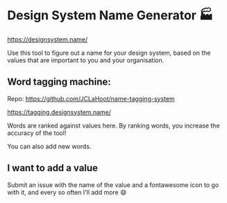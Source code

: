 # Design System Name Generator 🏭
https://designsystem.name/

Use this tool to figure out a name for your design system, based on the values that are important to you and your organisation.

## Word tagging machine:
Repo: https://github.com/JCLaHoot/name-tagging-system

https://tagging.designsystem.name/

Words are ranked against values here. By ranking words, you increase the accuracy of the tool!

You can also add new words.

## I want to add a value
Submit an issue with the name of the value and a fontawesome icon to go with it, and every so often I'll add more 😄
